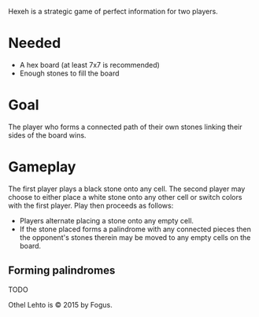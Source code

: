 Hexeh is a strategic game of perfect information for two players.

# Needed

 * A hex board (at least 7x7 is recommended)
 * Enough stones to fill the board

# Goal

The player who forms a connected path of their own stones linking their sides of the board wins.

# Gameplay

The first player plays a black stone onto any cell. The second player may choose to either place a white stone onto any other cell or switch colors with the first player. Play then proceeds as follows:

 * Players alternate placing a stone onto any empty cell.
 * If the stone placed forms a palindrome with any connected pieces then the opponent's stones therein may be moved to any empty cells on the board.

## Forming palindromes

TODO

Othel Lehto is © 2015 by Fogus.